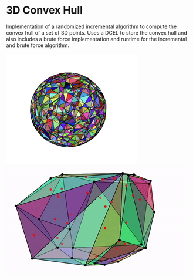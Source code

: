 # 3D Convex Hull
Implementation of a randomized incremental algorithm to compute the convex hull of a set of 3D points. Uses a DCEL to store the convex hull and also includes a brute force implementation and runtime for the incremental and brute force algorithm.
<br> <br>
<img src="https://github.com/cegroen/3d-convex-hull/blob/main/images/sphere_hull.png" width="356" />
![Alt Text](https://github.com/cegroen/3d-convex-hull/blob/main/images/3d_convex_hull.gif)
